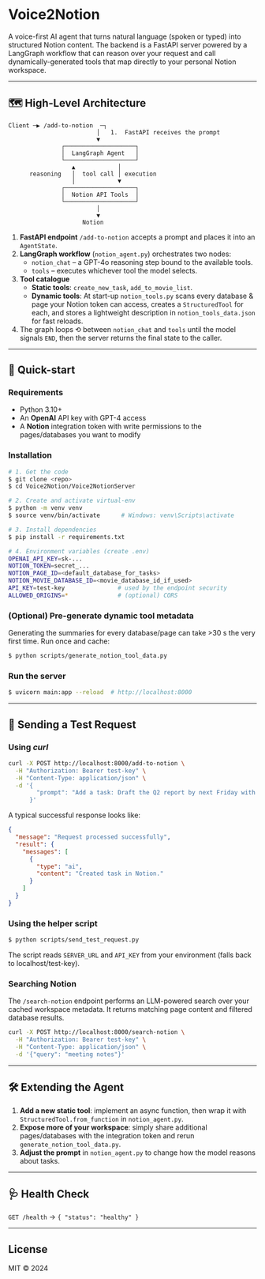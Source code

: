 # Voice2Notion

A voice-first AI agent that turns natural language (spoken or typed) into structured Notion content.
The backend is a FastAPI server powered by a LangGraph workflow that can reason over your request and
call dynamically-generated tools that map directly to your personal Notion workspace.

---

## 🗺  High-Level Architecture

```
Client ─▶ /add-to-notion  ─┐
                         │   1.  FastAPI receives the prompt
                         ▼
               ┌────────────────────┐
               │  LangGraph Agent   │
               └────────────────────┘
                  ▲            │
      reasoning   │  tool call │ execution
                  │            ▼
               ┌────────────────────┐
               │  Notion API Tools  │
               └────────────────────┘
                         │
                         ▼
                     Notion
```

1. **FastAPI endpoint** `/add-to-notion` accepts a prompt and places it into an `AgentState`.
2. **LangGraph workflow** (`notion_agent.py`) orchestrates two nodes:
   * `notion_chat` – a GPT-4o reasoning step bound to the available tools.
   * `tools` – executes whichever tool the model selects.
3. **Tool catalogue**
   * **Static tools**: `create_new_task`, `add_to_movie_list`.
   * **Dynamic tools**: At start-up `notion_tools.py` scans every database & page your Notion token
     can access, creates a `StructuredTool` for each, and stores a lightweight description in
     `notion_tools_data.json` for fast reloads.
4. The graph loops ⟲ between `notion_chat` and `tools` until the model signals `END`, then the server
   returns the final state to the caller.

---

## 🚀 Quick-start

### Requirements
* Python 3.10+
* An **OpenAI** API key with GPT-4 access
* A **Notion** integration token with write permissions to the pages/databases you want to modify

### Installation
```bash
# 1. Get the code
$ git clone <repo>
$ cd Voice2Notion/Voice2NotionServer

# 2. Create and activate virtual-env
$ python -m venv venv
$ source venv/bin/activate      # Windows: venv\Scripts\activate

# 3. Install dependencies
$ pip install -r requirements.txt

# 4. Environment variables (create .env)
OPENAI_API_KEY=sk-...
NOTION_TOKEN=secret_...
NOTION_PAGE_ID=<default_database_for_tasks>
NOTION_MOVIE_DATABASE_ID=<movie_database_id_if_used>
API_KEY=test-key               # used by the endpoint security
ALLOWED_ORIGINS=*              # (optional) CORS
```

### (Optional) Pre-generate dynamic tool metadata
Generating the summaries for every database/page can take >30 s the very first time. Run once and cache:
```bash
$ python scripts/generate_notion_tool_data.py
```

### Run the server
```bash
$ uvicorn main:app --reload  # http://localhost:8000
```

---

## 📡 Sending a Test Request

### Using *curl*
```bash
curl -X POST http://localhost:8000/add-to-notion \
  -H "Authorization: Bearer test-key" \
  -H "Content-Type: application/json" \
  -d '{
        "prompt": "Add a task: Draft the Q2 report by next Friday with high priority."
      }'
```
A typical successful response looks like:
```json
{
  "message": "Request processed successfully",
  "result": {
    "messages": [
      {
        "type": "ai",
        "content": "Created task in Notion."
      }
    ]
  }
}
```

### Using the helper script
```bash
$ python scripts/send_test_request.py
```
The script reads `SERVER_URL` and `API_KEY` from your environment (falls back to localhost/test-key).

### Searching Notion
The `/search-notion` endpoint performs an LLM-powered search over your cached
workspace metadata. It returns matching page content and filtered database
results.

```bash
curl -X POST http://localhost:8000/search-notion \
  -H "Authorization: Bearer test-key" \
  -H "Content-Type: application/json" \
  -d '{"query": "meeting notes"}'
```

---

## 🛠  Extending the Agent
1. **Add a new static tool**: implement an async function, then wrap it with `StructuredTool.from_function` in `notion_agent.py`.
2. **Expose more of your workspace**: simply share additional pages/databases with the integration token and rerun `generate_notion_tool_data.py`.
3. **Adjust the prompt** in `notion_agent.py` to change how the model reasons about tasks.

---

## 🩺 Health Check
`GET /health` → `{ "status": "healthy" }`

---

## License
MIT © 2024
